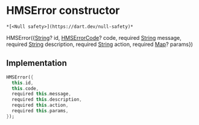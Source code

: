 


# HMSError constructor




    *[<Null safety>](https://dart.dev/null-safety)*



HMSError({[String](https://api.flutter.dev/flutter/dart-core/String-class.html)? id, [HMSErrorCode](../../hmssdk_flutter/HMSErrorCode-class.md)? code, required [String](https://api.flutter.dev/flutter/dart-core/String-class.html) message, required [String](https://api.flutter.dev/flutter/dart-core/String-class.html) description, required [String](https://api.flutter.dev/flutter/dart-core/String-class.html) action, required [Map](https://api.flutter.dev/flutter/dart-core/Map-class.html)? params})





## Implementation

```dart
HMSError({
  this.id,
  this.code,
  required this.message,
  required this.description,
  required this.action,
  required this.params,
});
```







